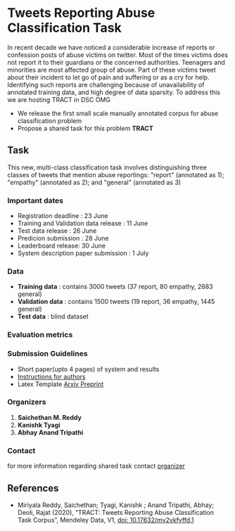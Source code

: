 # **Tweets Reporting Abuse Classification Task** 

In recent decade we have noticed a considerable increase of reports or confession posts of abuse victims on twitter. Most of the times victims does not report it to their guardians or the concerned authorities. Teenagers and minorities are most affected group of abuse. Part of these victims tweet about their incident to let go of pain and suffering or as a cry for help. Identifying such reports are challenging because of unavailability of annotated training data, and high degree of data sparsity. To address this we are hosting TRACT in DSC OMG

* We release the first small scale manually annotated corpus for abuse classification problem
* Propose a shared task for this problem **TRACT**

## Task
This new, multi-class classification task involves distinguishing three classes of tweets that mention abuse reportings: "report" (annotated as 1);  "empathy" (annotated as 2);  and   "general" (annotated as 3) 

### Important dates
* Registration deadline : 23 June
* Training and Validation data release : 11 June 
* Test data release : 26 June
* Predicion submission : 28 June
* Leaderboard release: 30 June
* System description paper submission : 1 July

### Data
* **Training data** : contains 3000 tweets (37 report, 80 empathy, 2883 general)
* **Validation data** : contains 1500 tweets (19 report, 36 empathy, 1445 general)
* **Test data** : blind dataset

### Evaluation metrics



### Submission Guidelines
* Short paper(upto 4 pages) of system and results
* [Instructions for authors](https://Saichethan.github.io/TRACT/ioa)
* Latex Template [Arxiv Preprint](https://github.com/Saichethan/TRACT/blob/master/Style%20and%20Template%20for%20Preprints%20(arXiv%2C%20bio-arXiv).zip)


### Organizers
1. **Saichethan M. Reddy**
2. **Kanishk Tyagi**
3. **Abhay Anand Tripathi**

### Contact
for more information regarding shared task contact [organizer](mailto:saichethanreddymiriyala@gmail.com)

## References

* Miriyala Reddy, Saichethan; Tyagi, Kanishk ; Anand Tripathi, Abhay; Deoli, Rajat (2020), “TRACT: Tweets Reporting Abuse Classification Task Corpus”, Mendeley Data, V1, [doi: 10.17632/my2vkfyffd.1](http://dx.doi.org/10.17632/my2vkfyffd.1)

